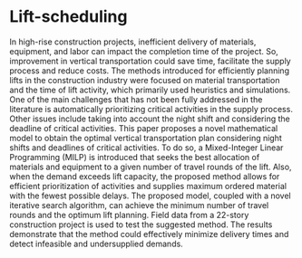# Lift-scheduling
In high-rise construction projects, inefficient delivery of materials, equipment, and labor can impact the completion time of the project. So, improvement in vertical transportation could save time, facilitate the supply process and reduce costs. The methods introduced for efficiently planning lifts in the construction industry were focused on material transportation and the time of lift activity, which primarily used heuristics and simulations. One of the main challenges that has not been fully addressed in the literature is automatically prioritizing critical activities in the supply process. Other issues include taking into account the night shift and considering the deadline of critical activities. This paper proposes a novel mathematical model to obtain the optimal vertical transportation plan considering night shifts and deadlines of critical activities. To do so, a Mixed-Integer Linear Programming (MILP) is introduced that seeks the best allocation of materials and equipment to a given number of travel rounds of the lift. Also, when the demand exceeds lift capacity, the proposed method allows for efficient prioritization of activities and supplies maximum ordered material with the fewest possible delays. The proposed model, coupled with a novel iterative search algorithm, can achieve the minimum number of travel rounds and the optimum lift planning. Field data from a 22-story construction project is used to test the suggested method. The results demonstrate that the method could effectively minimize delivery times and detect infeasible and undersupplied demands.
